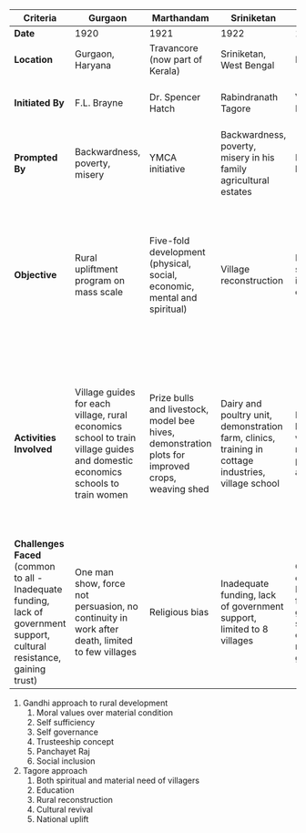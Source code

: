 
| Criteria                                                                                                                  | Gurgaon                                                                                                                       | Marthandam                                                                                       | Sriniketan                                                                                          | Baroda                                                                                                | Firka                                                                                                                                                                                          | Etawah                                                                                                                                    | Nilokheri                                                      |
| ------------------------------------------------------------------------------------------------------------------------- | ----------------------------------------------------------------------------------------------------------------------------- | ------------------------------------------------------------------------------------------------ | --------------------------------------------------------------------------------------------------- | ----------------------------------------------------------------------------------------------------- | ---------------------------------------------------------------------------------------------------------------------------------------------------------------------------------------------- | ----------------------------------------------------------------------------------------------------------------------------------------- | -------------------------------------------------------------- |
| **Date**                                                                                                                  | 1920                                                                                                                          | 1921                                                                                             | 1922                                                                                                | 1932                                                                                                  | 1946                                                                                                                                                                                           | 1948                                                                                                                                      | 1948                                                           |
| **Location**                                                                                                              | Gurgaon, Haryana                                                                                                              | Travancore (now part of Kerala)                                                                  | Sriniketan, West Bengal                                                                             | Navsari, Gujarat                                                                                      | Madras State (Tamil Nadu)                                                                                                                                                                      | Etawah, Uttar Pradesh                                                                                                                     | Nilokheri, Haryana                                             |
| **Initiated By**                                                                                                          | F.L. Brayne                                                                                                                   | Dr. Spencer Hatch                                                                                | Rabindranath Tagore                                                                                 | V.T. Krishnachari                                                                                     | Government of Madras                                                                                                                                                                           | Albert Mayer (Lt. Col. of American armed forces)                                                                                          | S.K. Dey                                                       |
| **Prompted By**                                                                                                           | Backwardness, poverty, misery                                                                                                 | YMCA initiative                                                                                  | Backwardness, poverty, misery in his family agricultural estates                                    | Increase in living standards                                                                          | -                                                                                                                                                                                              | -                                                                                                                                         | Resettlement of displaced people from Pakistan after partition |
| **Objective**                                                                                                             | Rural upliftment program on mass scale                                                                                        | Five-fold development (physical, social, economic, mental and spiritual)                         | Village reconstruction                                                                              | Improve living standards, industrialization, education                                                | Achieving Gandhian ideal of gram swaraj, develop basic amenities, improve agriculture and promote cottage industries                                                                           | To see extent of improvement possible, to see how quickly results can be achieved, to see permanence of results once pressure was removed | Self-sufficiency, vocational training                          |
| **Activities Involved**                                                                                                   | Village guides for each village, rural economics school to train village guides and domestic economics schools to train women | Prize bulls and livestock, model bee hives, demonstration plots for improved crops, weaving shed | Dairy and poultry unit, demonstration farm, clinics, training in cottage industries, village school | Poultry farming, bee keeping, weaving, rehabilitation of panchayat, adult education                   | Firkas were selected on the basis of their backwardness. Each firka was divided into 5-6 villages. Each firka was provided with an agricultural field man, PWD supervisor, irrigation overseer | Education, training, coordination between department and agencies, demonstrations of new technologies                                     | Housing, markets, schools, hospitals, cooperative credit       |
| **Challenges Faced** (common to all - Inadequate funding, lack of government support, cultural resistance, gaining trust) | One man show, force not persuasion, no continuity in work after death, limited to few villages                                | Religious bias                                                                                   | Inadequate funding, lack of government support, limited to 8 villages                               | Common challenges: Inadequate funding, lack of government support, cultural resistance, gaining trust | Inexperienced staff, ill-defined plans                                                                                                                                                         | Common challenges: Inadequate funding, lack of government support, cultural resistance, gaining trust                                     | Swampy land development, integration with surrounding villages |

1. Gandhi approach to rural development 
	1. Moral values over material condition
	2. Self sufficiency
	3. Self governance
	4. Trusteeship concept
	5. Panchayet Raj
	6. Social inclusion
2. Tagore approach
	1. Both spiritual and material need of villagers
	2. Education
	3. Rural reconstruction
	4. Cultural revival
	5. National uplift